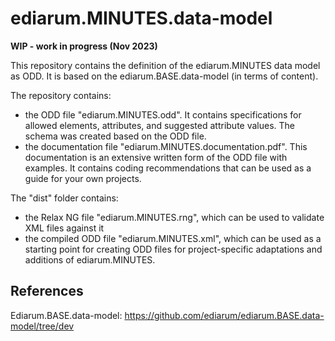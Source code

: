 # ediarum.MINUTES.data-model

**WIP - work in progress (Nov 2023)**

This repository contains the definition of the ediarum.MINUTES data model as ODD. It is based on the ediarum.BASE.data-model (in terms of content). 

The repository contains:

* the ODD file "ediarum.MINUTES.odd". It contains specifications for allowed elements, attributes, and suggested attribute values. The schema was created based on the ODD file.
* the documentation file "ediarum.MINUTES.documentation.pdf". This documentation is an extensive written form of the ODD file with examples. It contains coding recommendations that can be used as a guide for your own projects.

The "dist" folder contains:
* the Relax NG file "ediarum.MINUTES.rng", which can be used to validate XML files against it
* the compiled ODD file "ediarum.MINUTES.xml", which can be used as a starting point for creating ODD files for project-specific adaptations and additions of ediarum.MINUTES.

## References

Ediarum.BASE.data-model: <https://github.com/ediarum/ediarum.BASE.data-model/tree/dev>



